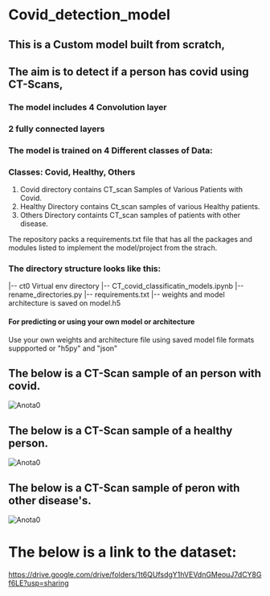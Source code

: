 # Covid_detection_model

## This is a Custom model built from scratch, 
## The aim is to detect if a person has covid using CT-Scans,

### The model includes 4 Convolution layer
### 2 fully connected layers

### The model is trained on 4 Different classes of Data:
### Classes: Covid, Healthy, Others
1. Covid directory contains CT_scan Samples of Various Patients with Covid.
2. Healthy Directory contains Ct_scan samples of  various Healthy patients.
3. Others Directory containts CT_scan samples of patients with other disease.

The repository packs a requirements.txt file that has all the packages and modules listed to implement the model/project
from the strach.


### The directory structure looks like this:
|-- ct0   Virtual env directory
|-- CT_covid_classificatin_models.ipynb
|-- rename_directories.py
|-- requirements.txt
|-- weights and model architecture is saved on model.h5


#### For predicting or using your own model or architecture
Use your own weights and architecture file using saved model file
formats suppported or "h5py" and "json"

## The below is a CT-Scan sample of an person with covid.
![Anota0](https://github.com/sahreen-haider/Covid_detection_model/assets/81517526/ffc52414-cffa-447b-885d-90eb64c8271d)

## The below is a CT-Scan sample of a healthy person.
![Anota0](https://github.com/sahreen-haider/Covid_detection_model/assets/81517526/1b253510-7acb-4ee9-a80a-24e13c2749f5)

## The below is a CT-Scan sample of peron with other disease's.
![Anota0](https://github.com/sahreen-haider/Covid_detection_model/assets/81517526/afe864bc-fd7b-4e97-935a-9c38a2196104)



# The below is a link to the dataset:
https://drive.google.com/drive/folders/1t6QUfsdgY1hVEVdnGMeouJ7dCY8Gf6LE?usp=sharing
